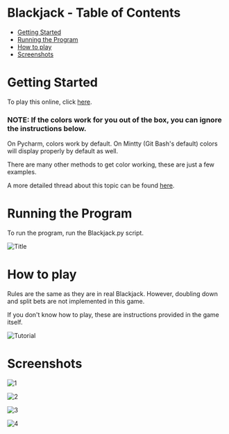 # Blackjack - Table of Contents
- [Getting Started](#getting-started)
- [Running the Program](#running-the-program)
- [How to play](#how-to-play)
- [Screenshots](#screenshots)


# Getting Started

 To play this online, click [here](https://replit.com/talk/share/Blackjack/139070).
### NOTE: If the colors work for you out of the box, you can ignore the instructions below.

On Pycharm, colors work by default. On Mintty (Git Bash's default) colors will display properly by default as well.

There are many other methods to get color working, these are just a few examples. 

A more detailed thread about this topic can be found [here](https://stackoverflow.com/questions/2048509/how-to-echo-with-different-colors-in-the-windows-command-line).

# Running the Program

To run the program, run the Blackjack.py script.

![Title](https://i.imgur.com/wrv7y5o.png)

# How to play

Rules are the same as they are in real Blackjack. However, doubling down and split bets are not implemented in this game. 

If you don't know how to play, these are instructions provided in the game itself.

![Tutorial](https://i.imgur.com/w7BveX9.png)

# Screenshots

![1](https://i.imgur.com/8c1gKBT.png)

![2](https://i.imgur.com/tHU9aur.png)

![3](https://i.imgur.com/7Qh7ZaS.png)

![4](https://i.imgur.com/93AszIq.png)
